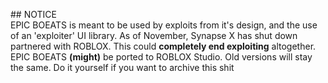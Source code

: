 \## NOTICE\
EPIC BOEATS is meant to be used by exploits from it's design, and the use of an 'exploiter' UI library.
As of November, Synapse X has shut down partnered with ROBLOX. This could **completely end exploiting** altogether.
EPIC BOEATS **(might)** be ported to ROBLOX Studio. Old versions will stay the same. Do it yourself if you want to archive this shit
